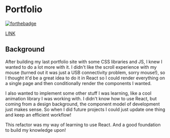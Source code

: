 # Portfolio

[![forthebadge](https://forthebadge.com/images/badges/built-with-love.svg)](https://forthebadge.com)

[LINK](https://brentonjackson.me)

## Background

After building my last portfolio site with some CSS libraries and JS, I knew I wanted to do a lot more with it.
I didn't like the scroll experience with my mouse (turned out it was just a USB connectivity problem, sorry mouse!), so I thought it'd be a great idea to do it in React
so I could render everything on a single page and then conditionally render the components I wanted.

I also wanted to implement some other stuff I was learning, like a cool animation library I was working with. I didn't know how to use React,
but coming from a design background, the component model of development just makes sense.
So when I did future projects I could just update one thing and keep an efficient workflow!

This refactor was my way of learning to use React. And a good foundation to build my knowledge upon!
